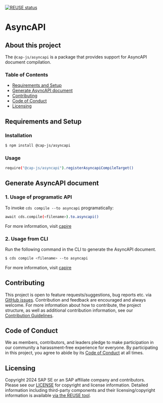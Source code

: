 [![REUSE status](https://api.reuse.software/badge/github.com/cap-js/asyncapi)](https://api.reuse.software/info/github.com/cap-js/asyncapi)

# AsyncAPI 

## About this project

The `@cap-js/asyncapi` is a package that provides support for AsyncAPI document compilation.

### Table of Contents

- [Requirements and Setup](#requirements-and-setup)
- [Generate AsyncAPI document](#generate-asyncapi-document)
- [Contributing](#contributing)
- [Code of Conduct](#code-of-conduct)
- [Licensing](#licensing)

## Requirements and Setup

### Installation

```sh
$ npm install @cap-js/asyncapi
```

### Usage

```sh
require("@cap-js/asyncapi").registerAsyncapiCompileTarget()
```

## Generate AsyncAPI document

### 1. Usage of programatic API

To invoke `cds compile --to asyncapi` programatically:

```sh
await cds.compile(<filename>).to.asyncapi() 
```

For more information, visit [capire](https://cap.cloud.sap/docs/node.js/cds-compile#asyncapi)


### 2. Usage from CLI 

Run the following command in the CLI to generate the AsyncAPI document.

```sh
$ cds compile <filename> --to asyncapi
```


For more information, visit [capire](https://cap.cloud.sap/docs/advanced/publishing-apis/asyncapi#cli)

## Contributing

This project is open to feature requests/suggestions, bug reports etc. via [GitHub issues](https://github.com/cap-js/asyncapi/issues). Contribution and feedback are encouraged and always welcome. For more information about how to contribute, the project structure, as well as additional contribution information, see our [Contribution Guidelines](CONTRIBUTING.md).

## Code of Conduct

We as members, contributors, and leaders pledge to make participation in our community a harassment-free experience for everyone. By participating in this project, you agree to abide by its [Code of Conduct](https://github.com/cap-js/.github/blob/main/CODE_OF_CONDUCT.md) at all times.

## Licensing

Copyright 2024 SAP SE or an SAP affiliate company and contributors. Please see our [LICENSE](LICENSE) for copyright and license information. Detailed information including third-party components and their licensing/copyright information is available [via the REUSE tool](https://api.reuse.software/info/github.com/cap-js/asyncapi).
